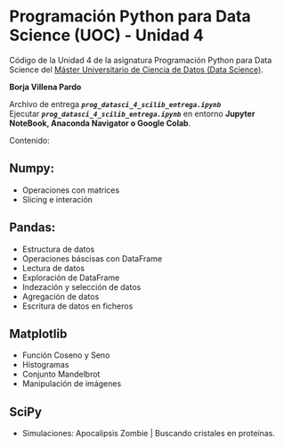 # Programación Python para Data Science (UOC) - Unidad 4

Código de la Unidad 4 de la asignatura Programación Python para Data Science del [Máster Universitario de Ciencia de Datos (Data Science)](http://estudios.uoc.edu/es/masters-universitarios/data-science/presentacion).

**Borja Villena Pardo**    

Archivo de entrega ***`prog_datasci_4_scilib_entrega.ipynb`***    
Ejecutar ***`prog_datasci_4_scilib_entrega.ipynb`*** en entorno **Jupyter NoteBook, Anaconda Navigator o Google Colab**.

Contenido:

## Numpy:
- Operaciones con matrices
- Slicing e interación

## Pandas:
- Estructura de datos
- Operaciones báscisas con DataFrame
- Lectura de datos
- Exploración de DataFrame
- Indezación y selección de datos
- Agregación de datos
- Escritura de datos en ficheros

## Matplotlib
- Función Coseno y Seno
- Histogramas
- Conjunto Mandelbrot
- Manipulación de imágenes

## SciPy
- Simulaciones: Apocalipsis Zombie | Buscando cristales en proteínas.


